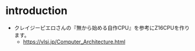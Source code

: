 # introduction
- クレイジーピエロさんの『無から始める自作CPU』を参考にZ16CPUを作ります。
  - https://vlsi.jp/Computer_Architecture.html